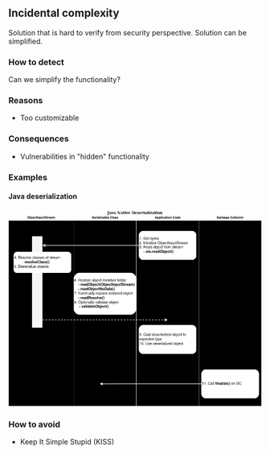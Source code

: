 ## Incidental complexity

Solution that is hard to verify from security perspective. Solution can be simplified. 

### How to detect

Can we simplify the functionality? 

### Reasons

* Too customizable

### Consequences

* Vulnerabilities in "hidden" functionality

### Examples

#### Java deserialization

![Java deserialization](images/java_native_deserialization.drawio.png)

### How to avoid

* Keep It Simple Stupid (KISS)
